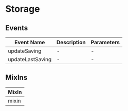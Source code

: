# Storage

## Events

<!-- @vuese:Storage:events:start -->
|Event Name|Description|Parameters|
|---|---|---|
|updateSaving|-|-|
|updateLastSaving|-|-|

<!-- @vuese:Storage:events:end -->


## MixIns

<!-- @vuese:Storage:mixIns:start -->
|MixIn|
|---|
|mixin|

<!-- @vuese:Storage:mixIns:end -->


